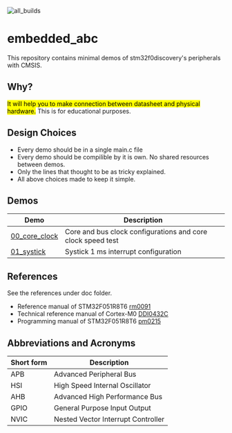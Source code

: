 ![all_builds](https://github.com/aslansq/embedded_abc/actions/workflows/c-cpp.yml/badge.svg)

# embedded_abc
This repository contains minimal demos of stm32f0discovery's peripherals with CMSIS.

## Why?
<mark>It will help you to make connection between datasheet and physical hardware.</mark>
This is for educational purposes.

## Design Choices
* Every demo should be in a single main.c file
* Every demo should be compilible by it is own. No shared resources between demos.
* Only the lines that thought to be as tricky explained.
* All above choices made to keep it simple.

## Demos
|Demo| Description|
|---|---|
|[00_core_clock](./00_core_clk/README.md)|Core and bus clock configurations and core clock speed test|
|[01_systick](./01_systick/README.md)|Systick 1 ms interrupt configuration|

## References
See the references under doc folder.
* Reference manual of STM32F051R8T6 [rm0091](./doc/rm0091-stm32f0x1stm32f0x2stm32f0x8-advanced-armbased-32bit-mcus-stmicroelectronics.pdf)
* Technical reference manual of Cortex-M0 [DDI0432C](./doc/DDI0432C_cortex_m0_r0p0_trm.pdf)
* Programming manual of STM32F051R8T6 [pm0215](./doc/pm0215-stm32f0-series-cortexm0-programming-manual-stmicroelectronics.pdf)

## Abbreviations and Acronyms
|Short form|Description|
|-|-|
|APB|Advanced Peripheral Bus|
|HSI|High Speed Internal Oscillator|
|AHB|Advanced High Performance Bus|
|GPIO|General Purpose Input Output|
|NVIC|Nested Vector Interrupt Controller|